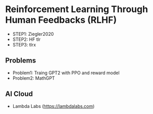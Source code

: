 # Reinforcement Learning Through Human Feedbacks (RLHF)

* STEP1: Ziegler2020
* STEP2: HF tlr
* STEP3: tlrx

## Problems

* Problem1: Traing GPT2 with PPO and reward model
* Problem2: MathGPT


## AI Cloud

* Lambda Labs (https://lambdalabs.com)
